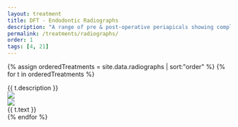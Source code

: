 ```yaml
---
layout: treatment
title: DFT - Endodontic Radiographs
description: "A range of pre & post-operative periapicals showing completed RCTs. Reflections have been included where things have not been ideal."
permalink: /treatments/radiographs/
order: 1
tags: [4, 21]
---
```


{% assign orderedTreatments = site.data.radiographs | sort:"order" %}
{% for t in orderedTreatments %}
<div class="card mt-4">
  <div class="card-body">
    <div class="card-title h6">
     {{ t.description }}
    </div>
    <div class="row">
      <div class="col-md-6 text-center  animated fadeIn">
        <img src="{{t.image}}" class="img-fluid" />
      </div>
      <div class="col-md-6 text-center  animated fadeIn">
        <img src="{{t.image2}}" class="img-fluid" />
      </div>
    </div>
    <div class="mt-3">
       {{ t.text }}
    </div>
  </div>
</div>
{% endfor %}
